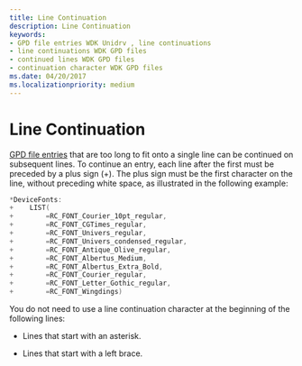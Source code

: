 ```yaml
---
title: Line Continuation
description: Line Continuation
keywords:
- GPD file entries WDK Unidrv , line continuations
- line continuations WDK GPD files
- continued lines WDK GPD files
- continuation character WDK GPD files
ms.date: 04/20/2017
ms.localizationpriority: medium
---
```


# Line Continuation





[GPD file entries](gpd-file-entries.md) that are too long to fit onto a single line can be continued on subsequent lines. To continue an entry, each line after the first must be preceded by a plus sign (+). The plus sign must be the first character on the line, without preceding white space, as illustrated in the following example:

```cpp
*DeviceFonts:
+    LIST(
+        =RC_FONT_Courier_10pt_regular,
+        =RC_FONT_CGTimes_regular,
+        =RC_FONT_Univers_regular,
+        =RC_FONT_Univers_condensed_regular,
+        =RC_FONT_Antique_Olive_regular,
+        =RC_FONT_Albertus_Medium,
+        =RC_FONT_Albertus_Extra_Bold,
+        =RC_FONT_Courier_regular,
+        =RC_FONT_Letter_Gothic_regular,
+        =RC_FONT_Wingdings)
```

You do not need to use a line continuation character at the beginning of the following lines:

-   Lines that start with an asterisk.

-   Lines that start with a left brace.

 

 




